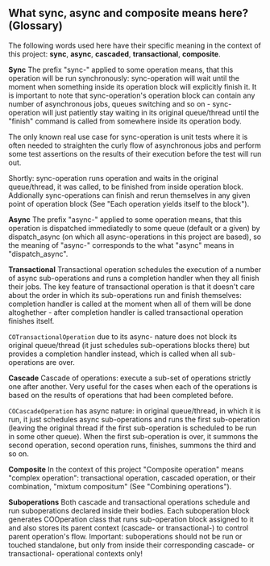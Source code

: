 ## What sync, async and composite means here? (Glossary)

The following words used here have their specific meaning in the context of this project: __sync__, __async__, __cascaded__, __transactional__, __composite__. 
 
__Sync__ The prefix "sync-" applied to some operation means, that this operation will be run synchronously: sync-operation will wait until the moment when something inside its operation block will explicitly finish it. It is important to note that sync-operation's operation block can contain any number of asynchronous jobs, queues switching and so on - sync-operation will just patiently stay waiting in its original queue/thread until the "finish" command is called from somewhere inside its operation body. 

The only known real use case for sync-operation is unit tests where it is often needed to straighten the curly flow of asynchronous jobs and perform some test assertions on the results of their execution before the test will run out.

Shortly: sync-operation runs operation and waits in the original queue/thread, it was called, to be finished from inside operation block. Addionally sync-operations can finish and rerun themselves in any given point of operation block (See "Each operation yields itself to the block").

__Async__ The prefix "async-" applied to some operation means, that this operation is dispatched immediatedly to some queue (default or a given) by dispatch_async (on which all async-operations in this project are based), so the meaning of "async-" corresponds to the what "async" means in "dispatch_async". 

__Transactional__ Transactional operation schedules the execution of a number of async sub-operations and runs a completion handler when they all finish their jobs. The key feature of transactional operation is that it doesn't care about the order in which its sub-operations run and finish themselves: completion handler is called at the moment when all of them will be done altoghether - after completion handler is called transactional operation finishes itself. 
 
`COTransactionalOperation` due to its async- nature does not block its original queue/thread (it just schedules sub-operations blocks there) but provides a completion handler instead, which is called when all sub-operations are over.

__Cascade__ Cascade of operations: execute a sub-set of operations strictly one after another. Very useful for the cases when each of the operations is based on the results of operations that had been completed before.

`COCascadeOperation` has async nature: in original queue/thread, in which it is run, it just schedules async sub-operations and runs the first sub-operation (leaving the original thread if the first sub-operation is scheduled to be run in some other queue). When the first sub-operation is over, it summons the second operation, second operation runs, finishes, summons the third and so on.  

__Composite__ In the context of this project "Composite operation" means "complex operation": transactional operation, cascaded operation, or their combination, "mixtum compositum" (See "Combining operations").

__Suboperations__ Both cascade and transactional operations schedule and run suboperations declared inside their bodies. Each suboperation block generates COOperation class that runs sub-operation block assigned to it and also stores its parent context (cascade- or transactional-) to control parent operation's flow. Important: suboperations should not be run or touched standalone, but only from inside their corresponding cascade- or transactional- operational contexts only!
